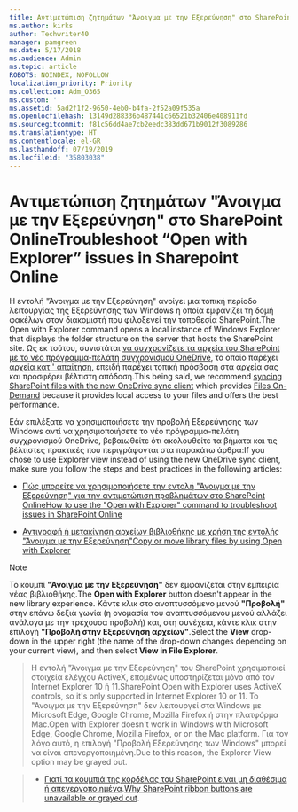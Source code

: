 ```yaml
---
title: Αντιμετώπιση ζητημάτων "Άνοιγμα με την Εξερεύνηση" στο SharePoint Online
ms.author: kirks
author: Techwriter40
manager: pamgreen
ms.date: 5/17/2018
ms.audience: Admin
ms.topic: article
ROBOTS: NOINDEX, NOFOLLOW
localization_priority: Priority
ms.collection: Adm_O365
ms.custom: ''
ms.assetid: 5ad2f1f2-9650-4eb0-b4fa-2f52a09f535a
ms.openlocfilehash: 13149d288336b487441c66521b32406e408911fd
ms.sourcegitcommit: f81c56dd4ae7cb2eedc383dd671b9012f3089286
ms.translationtype: HT
ms.contentlocale: el-GR
ms.lasthandoff: 07/19/2019
ms.locfileid: "35803038"
---
```

# <a name="troubleshoot-open-with-explorer-issues-in-sharepoint-online"></a><span data-ttu-id="32a58-102">Αντιμετώπιση ζητημάτων "Άνοιγμα με την Εξερεύνηση" στο SharePoint Online</span><span class="sxs-lookup"><span data-stu-id="32a58-102">Troubleshoot “Open with Explorer” issues in Sharepoint Online</span></span>

<span data-ttu-id="32a58-103">Η εντολή "Άνοιγμα με την Εξερεύνηση" ανοίγει μια τοπική περίοδο λειτουργίας της Εξερεύνησης των Windows η οποία εμφανίζει τη δομή φακέλων στον διακομιστή που φιλοξενεί την τοποθεσία SharePoint.</span><span class="sxs-lookup"><span data-stu-id="32a58-103">The Open with Explorer command opens a local instance of Windows Explorer that displays the folder structure on the server that hosts the SharePoint site.</span></span> <span data-ttu-id="32a58-104">Ως εκ τούτου, συνιστάται [να συγχρονίζετε τα αρχεία του SharePoint με το νέο πρόγραμμα-πελάτη συγχρονισμού OneDrive](https://support.office.com/article/sync-sharepoint-files-with-the-new-onedrive-sync-client-6de9ede8-5b6e-4503-80b2-6190f3354a88), </a>το οποίο παρέχει [αρχεία κατ ' απαίτηση,](https://support.office.com/article/learn-about-onedrive-files-on-demand-0e6860d3-d9f3-4971-b321-7092438fb38e) επειδή παρέχει τοπική πρόσβαση στα αρχεία σας και προσφέρει βέλτιστη απόδοση.</span><span class="sxs-lookup"><span data-stu-id="32a58-104">This being said, we recommend [syncing SharePoint files with the new OneDrive sync client](https://support.office.com/article/sync-sharepoint-files-with-the-new-onedrive-sync-client-6de9ede8-5b6e-4503-80b2-6190f3354a88)</a> which provides [Files On-Demand](https://support.office.com/article/learn-about-onedrive-files-on-demand-0e6860d3-d9f3-4971-b321-7092438fb38e) because it provides local access to your files and offers the best performance.</span></span>


<span data-ttu-id="32a58-105">Εάν επιλέξατε να χρησιμοποιήσετε την προβολή Εξερεύνησης των Windows αντί να χρησιμοποιήσετε το νέο πρόγραμμα-πελάτη συγχρονισμού OneDrive, βεβαιωθείτε ότι ακολουθείτε τα βήματα και τις βέλτιστες πρακτικές που περιγράφονται στα παρακάτω άρθρα:</span><span class="sxs-lookup"><span data-stu-id="32a58-105">If you chose to use Explorer view instead of using the new OneDrive sync client, make sure you follow the steps and best practices in the following articles:</span></span>

- [<span data-ttu-id="32a58-106">Πώς μπορείτε να χρησιμοποιήσετε την εντολή "Άνοιγμα με την Εξερεύνηση" για την αντιμετώπιση προβλημάτων στο SharePoint Online</span><span class="sxs-lookup"><span data-stu-id="32a58-106">How to use the "Open with Explorer" command to troubleshoot issues in SharePoint Online</span></span>](https://support.office.com/article/How-to-use-the-Open-with-Explorer-command-to-troubleshoot-issues-in-SharePoint-Online-87155331-0c92-4224-a4c1-da5c21c4ade4)

- [<span data-ttu-id="32a58-107">Αντιγραφή ή μετακίνηση αρχείων βιβλιοθήκης με χρήση της εντολής "Άνοιγμα με την Εξερεύνηση"</span><span class="sxs-lookup"><span data-stu-id="32a58-107">Copy or move library files by using Open with Explorer</span></span>](https://support.office.com/article/copy-or-move-library-files-by-using-open-with-explorer-aaee7bfb-e2a1-42ee-8fc0-bcc0754f04d2)

> [!Note]  
> <span data-ttu-id="32a58-108">Το κουμπί **"Άνοιγμα με την Εξερεύνηση"** δεν εμφανίζεται στην εμπειρία νέας βιβλιοθήκης.</span><span class="sxs-lookup"><span data-stu-id="32a58-108">The **Open with Explorer** button doesn't appear in the new library experience.</span></span> <span data-ttu-id="32a58-109">Κάντε κλικ στο αναπτυσσόμενο μενού **"Προβολή"** στην επάνω δεξιά γωνία (η ονομασία του αναπτυσσόμενου μενού αλλάζει ανάλογα με την τρέχουσα προβολή) και, στη συνέχεια, κάντε κλικ στην επιλογή **"Προβολή στην Εξερεύνηση αρχείων"**.</span><span class="sxs-lookup"><span data-stu-id="32a58-109">Select the **View** drop-down in the upper right (the name of the drop-down changes depending on your current view), and then select **View in File Explorer**.</span></span>

 ><span data-ttu-id="32a58-110">Η εντολή "Άνοιγμα με την Εξερεύνηση" του SharePoint χρησιμοποιεί στοιχεία ελέγχου ActiveX, επομένως υποστηρίζεται μόνο από τον Internet Explorer 10 ή 11.</span><span class="sxs-lookup"><span data-stu-id="32a58-110">SharePoint Open with Explorer uses ActiveX controls, so it's only supported in Internet Explorer 10 or 11.</span></span> <span data-ttu-id="32a58-111">Το "Άνοιγμα με την Εξερεύνηση" δεν λειτουργεί στα Windows με Microsoft Edge, Google Chrome, Mozilla Firefox ή στην πλατφόρμα Mac.</span><span class="sxs-lookup"><span data-stu-id="32a58-111">Open with Explorer doesn't work in Windows with Microsoft Edge, Google Chrome, Mozilla Firefox, or on the Mac platform.</span></span> <span data-ttu-id="32a58-112">Για τον λόγο αυτό, η επιλογή "Προβολή Εξερεύνησης των Windows" μπορεί να είναι απενεργοποιημένη.</span><span class="sxs-lookup"><span data-stu-id="32a58-112">Due to this reason, the Explorer View option may be grayed out.</span></span>

> - <span data-ttu-id="32a58-113">[Γιατί τα κουμπιά της κορδέλας του SharePoint είναι μη διαθέσιμα ή απενεργοποιημένα](https://support.office.com/article/Why-SharePoint-ribbon-buttons-are-unavailable-48b0939a-2efb-4e79-b5e8-b2c4cb5d04ca).</span><span class="sxs-lookup"><span data-stu-id="32a58-113">[Why SharePoint ribbon buttons are unavailable or grayed out](https://support.office.com/article/Why-SharePoint-ribbon-buttons-are-unavailable-48b0939a-2efb-4e79-b5e8-b2c4cb5d04ca).</span></span>
  

